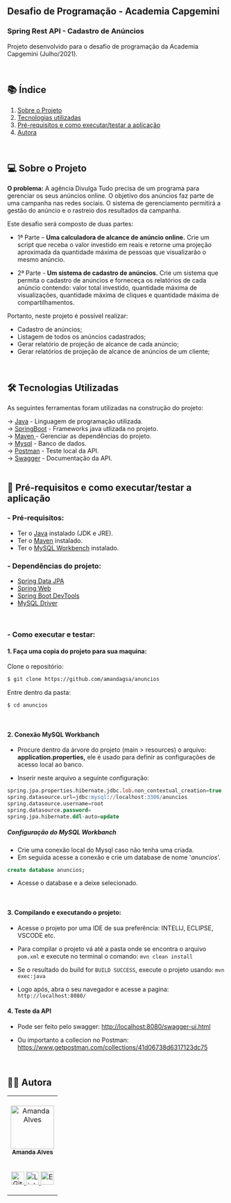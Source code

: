## Desafio de Programação - Academia Capgemini

### Spring Rest API - Cadastro de Anúncios

Projeto desenvolvido para o desafio de programação da Academia Capgemini (Julho/2021).

<br>

## 📚 Índice
 1. [Sobre o Projeto](#projeto)
 2. [Tecnologias utilizadas](#tecnologias)
 3. [Pré-requisitos e como executar/testar a aplicação](#requisitos)
 4. [Autora](#autora)

<br>
<div id='projeto'/>

## 💻 Sobre o Projeto

**O problema:**  A agência Divulga Tudo precisa de um programa para gerenciar os seus anúncios online. O objetivo dos anúncios faz parte de uma campanha nas redes sociais. O sistema de gerenciamento permitirá a gestão do anúncio e o rastreio dos resultados da campanha.

Este desafio será composto de duas partes:

- 1ª Parte – **Uma calculadora de alcance de anúncio online.**
Crie um script que receba o valor investido em reais e retorne uma projeção aproximada da quantidade máxima de pessoas que visualizarão o mesmo anúncio.

- 2ª Parte - **Um sistema de cadastro de anúncios.**
Crie um sistema que permita o cadastro de anúncios e forneceça os relatórios de cada anúncio contendo: valor total investido, quantidade máxima de visualizações, quantidade máxima de cliques e quantidade máxima de compartilhamentos.

Portanto, neste projeto é possivel realizar:

- Cadastro de anúncios;
- Listagem de todos os anúncios cadastrados;
- Gerar relatório de projeção de alcance de cada anúncio;
- Gerar relatórios de projeção de alcance de anúncios de um cliente;

<br>
<div id='tecnologias'/>

## 🛠 Tecnologias Utilizadas

As seguintes ferramentas foram utilizadas na construção do projeto:

&rarr; <a href="https://www.oracle.com/br/java/technologies/javase-jdk11-downloads.html">Java</a> - Linguagem de programação utilizada.<br>
&rarr; <a href="https://spring.io/">SpringBoot</a> - Frameworks java utlizada no projeto. <br>
&rarr; <a href="https://maven.apache.org/">Maven </a> - Gerenciar as dependências do projeto.<br>
&rarr; <a href="https://www.mysql.com/">Mysql</a> - Banco de dados.<br>
&rarr; <a href="https://www.postman.com/">Postman</a> - Teste local da API.<br>
&rarr; <a href="https://swagger.io/">Swagger</a> - Documentação da API.  <br>
<br>

<div id='requisitos'/>

## 👷 Pré-requisitos e como executar/testar a aplicação
### -  Pré-requisitos:

* Ter o [Java](https://www.oracle.com/br/java/technologies/javase-jdk11-downloads.html) instalado (JDK e JRE).
* Ter o [Maven](https://maven.apache.org/) instalado.
* Ter o [MySQL Workbench](https://www.mysql.com/products/workbench/) instalado.

### -  Dependências do projeto:

- <a href="https://spring.io/projects/spring-data-jpa#overview">Spring Data JPA</a><br>
- <a href="https://spring.io/projects/spring-ws">Spring Web</a><br>
- <a href="https://spring.io/projects/spring-boot">Spring Boot DevTools</a><br>
- <a href="https://spring.io/guides/gs/accessing-data-mysql/">MySQL Driver </a><br>

<div id='como rodar'/>
<br>

### - Como executar e testar:


#### 1.  Faça uma copia do projeto para sua maquina:

Clone o repositório:
```bash
$ git clone https://github.com/amandagsa/anuncios
```
Entre dentro da pasta:
```bash
$ cd anuncios
```

<br>

#### 2. Conexão MySQL Workbanch


- Procure dentro da árvore do projeto (main > resources) o arquivo: **application.properties,** ele é usado para definir as configurações de acesso local ao banco. 

- Inserir neste arquivo a seguinte configuração:

```sql
spring.jpa.properties.hibernate.jdbc.lob.non_contextual_creation=true  
spring.datasource.url=jdbc:mysql://localhost:3306/anuncios  
spring.datasource.username=root  
spring.datasource.password=  
spring.jpa.hibernate.ddl-auto=update
```

#####  Configuração do MySQL Workbanch

-  Crie uma conexão local do Mysql caso não tenha uma criada.
- Em seguida acesse a conexão e crie um database de nome '*anuncios*'.


```sql
create database anuncios;
```

- Acesse o database e a deixe selecionado.
<br>

#### 3. Compilando e executando o projeto:

- Acesse o projeto por uma IDE de sua preferência: INTELIJ, ECLIPSE, VSCODE etc.  
  
- Para compilar o projeto vá até a pasta onde se encontra o arquivo `pom.xml` e execute no terminal o comando: `mvn clean install`

- Se o resultado do build for `BUILD SUCCESS`, execute o projeto usando: `mvn exec:java`

- Logo após, abra o seu navegador e acesse a pagina: `http://localhost:8080/`


#### 4. Teste da API

- Pode ser feito pelo swagger: <a href="http://localhost:8080/swagger-ui.html">http://localhost:8080/swagger-ui.html</a><br>

- Ou importanto a collecion no Postman: <a href="https://www.getpostman.com/collections/41d06738d6317123dc75">https://www.getpostman.com/collections/41d06738d6317123dc75</a><br>

<div id='autora'/> 

<br>

## :woman_technologist:  Autora

<table>
    <td align="center"><br/>
        <a href="https://github.com/amandagsa">
            <img src="https://avatars.githubusercontent.com/u/52843599?v=4" width="100px;"
                alt="Amanda Alves" /><br><sub><b>Amanda Alves</b></sub><br></a><br/>
        <p align="center">
            <a href="https://github.com/amandagsa">
                <img src="https://user-images.githubusercontent.com/60848932/117540779-2bad0e80-afe7-11eb-8391-2b6661a3efc3.png"
                    width="30px" alt="GitHub" />
            </a>
            <a href="https://www.linkedin.com/in/amandagsalves/">
                <img src="https://user-images.githubusercontent.com/60848932/117540778-29e34b00-afe7-11eb-8a68-5916e9822145.png"
                    width="30px" alt="Linkedin" />
            </a>
            <a href="mailto:amandagsal@gmail.com">
                <img src="https://user-images.githubusercontent.com/60848932/117541013-3ddb7c80-afe8-11eb-83c2-79827e99ec59.png"
                    width="30px" alt="Email" />
            </a>
        </p>
    </td>
</table>


